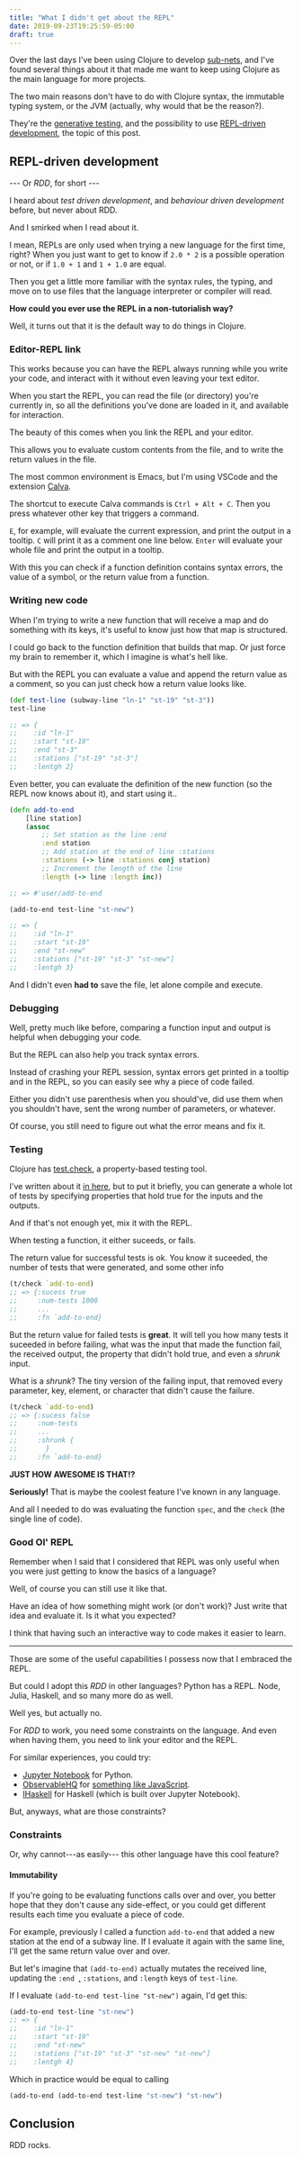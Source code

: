 ```yaml
---
title: "What I didn't get about the REPL"
date: 2019-09-23T19:25:59-05:00
draft: true
---
```


Over the last days I've been using Clojure to develop [sub-nets][sub-nets],
and I've found several things about it that made me want to keep using Clojure
as the main language for more projects.

The two main reasons don't have to do with Clojure syntax, the immutable typing
system, or the JVM (actually, why would that be the reason?).

They're the [generative testing][generative-testing], and the possibility to
use [REPL-driven development][repl-dd], the topic of this post.

## REPL-driven development

--- Or _RDD_, for short ---

I heard about _test driven development_, and _behaviour driven development_
before, but never about RDD.

And I smirked when I read about it.

I mean, REPLs are only used when trying a new language for the first time,
right? When you just want to get to know if `2.0 * 2` is a possible operation
or not, or if `1.0 + 1` and `1 + 1.0` are equal.

Then you get a little more familiar with the syntax rules, the typing, and
move on to use files that the language interpreter or compiler will read.

**How could you ever use the REPL in a non-tutorialish way?**

Well, it turns out that it is the default way to do things in Clojure.

### Editor-REPL link

This works because you can have the REPL always running while you write your
code, and interact with it without even leaving your text editor.

When you start the REPL, you can read the file (or directory) you're currently
in, so all the definitions you've done are loaded in it, and available for
interaction.

The beauty of this comes when you link the REPL and your editor.

This allows you to evaluate custom contents from the file, and to write the
return values in the file.

The most common environment is Emacs, but I'm using VSCode and the extension
[Calva][calva].

The shortcut to execute Calva commands is `Ctrl + Alt + C`.
Then you press whatever other key that triggers a command.

`E`, for example, will evaluate the current expression, and print the output
in a tooltip.
`C` will print it as a comment one line below.
`Enter` will evaluate your whole file and print the output in a tooltip.

With this you can check if a function definition contains syntax errors,
the value of a symbol, or the return value from a function.

### Writing new code

When I'm trying to write a new function that will receive a map and do
something with its keys, it's useful to know just how that map is structured.

I could go back to the function definition that builds that map. Or just force
my brain to remember it, which I imagine is what's hell like.

But with the REPL you can evaluate a value and append the return value as a
comment, so you can just check how a return value looks like.

```clojure
(def test-line (subway-line "ln-1" "st-19" "st-3"))
test-line

;; => {
;;    :id "ln-1"
;;    :start "st-19"
;;    :end "st-3"
;;    :stations ["st-19" "st-3"]
;;    :lentgh 2}
```

Even better, you can evaluate the definition of the new function (so the REPL
now knows about it), and start using it..

```clojure
(defn add-to-end
    [line station]
    (assoc
        ;; Set station as the line :end
        :end station
        ;; Add station at the end of line :stations
        :stations (-> line :stations conj station)
        ;; Increment the length of the line
        :length (-> line :length inc))

;; => #'user/add-to-end

(add-to-end test-line "st-new")

;; => {
;;    :id "ln-1"
;;    :start "st-19"
;;    :end "st-new"
;;    :stations ["st-19" "st-3" "st-new"]
;;    :lentgh 3}
```

And I didn't even **had to** save the file, let alone compile and execute.

### Debugging

Well, pretty much like before, comparing a function input and output is helpful
when debugging your code.

But the REPL can also help you track syntax errors.

Instead of crashing your REPL session, syntax errors get printed in a tooltip
and in the REPL, so you can easily see why a piece of code failed.

Either you didn't use parenthesis when you should've, did use them when you
shouldn't have, sent the wrong number of parameters, or whatever.

Of course, you still need to figure out what the error means and fix it.

### Testing

Clojure has [test.check][test-check], a property-based testing tool.

I've written about it [in here][generative-testing], but to put it briefly, you
can generate a whole lot of tests by specifying properties that hold true for
the inputs and the outputs.

And if that's not enough yet, mix it with the REPL.

When testing a function, it either suceeds, or fails.

The return value for successful tests is ok. You know it suceeded, the number
of tests that were generated, and some other info

```clojure
(t/check `add-to-end)
;; => {:sucess true
;;     :num-tests 1000
;;     ...
;;     :fn `add-to-end}
```

But the return value for failed tests is **great**. It will tell you how many
tests it suceeded in before failing, what was the input that made the function
fail, the received output, the property that didn't hold true, and even a
_shrunk_ input.

What is a _shrunk_? The tiny version of the failing input, that removed every
parameter, key, element, or character that didn't cause the failure.

```clojure
(t/check `add-to-end)
;; => {:sucess false
;;     :num-tests
;;     ...
;;     :shrunk {
;;       }
;;     :fn `add-to-end}
```

**JUST HOW AWESOME IS THAT!?**

**Seriously!** That is maybe the coolest feature I've known
in any language.

And all I needed to do was evaluating the function `spec`, and the `check`
(the single line of code).

### Good Ol' REPL

Remember when I said that I considered that REPL was only useful when you
were just getting to know the basics of a language?

Well, of course you can still use it like that.

Have an idea of how something might work (or don't work)?
Just write that idea and evaluate it. Is it what you expected?

I think that having such an interactive way to code makes it easier to learn.

---

Those are some of the useful capabilities I possess now that I
embraced the REPL.

But could I adopt this _RDD_ in other languages? Python has a REPL. Node,
Julia, Haskell, and so many more do as well.

Well yes, but actually no.

For _RDD_ to work, you need some constraints on the language.
And even when having them, you need to link your editor and the REPL.

For similar experiences, you could try:

- [Jupyter Notebook][jupyter-notebook] for Python.
- [ObservableHQ][observable-hq] for [something like JavaScript][obs-js].
- [IHaskell][ihaskell] for Haskell (which is built over Jupyter Notebook).

But, anyways, what are those constraints?

### Constraints

Or, why cannot---as easily--- this other language have this cool feature?

#### Immutability

If you're going to be evaluating functions calls over and over, you better hope
that they don't cause any side-effect, or you could get different results each
time you evaluate a piece of code.

For example, previously I called a function `add-to-end` that added a new
station at the end of a subway line. If I evaluate it again with the same line,
I'll get the same return value over and over.

But let's imagine that `(add-to-end)` actually mutates the received line,
updating the `:end ̣`, `:stations`, and `:length` keys of `test-line`.

If I evaluate `(add-to-end test-line "st-new")` again, I'd get this:

```clojure
(add-to-end test-line "st-new")
;; => {
;;    :id "ln-1"
;;    :start "st-19"
;;    :end "st-new"
;;    :stations ["st-19" "st-3" "st-new" "st-new"]
;;    :lentgh 4}
```

Which in practice would be equal to calling

```clojure
(add-to-end (add-to-end test-line "st-new") "st-new")
```



## Conclusion

RDD rocks.

[sub-nets]: /projects/sub-nets
[generative-testing]: /writings/generative-testing
[repl-dd]: hola
[calva]: https://github.com/BetterThanTomorrow/calva/
[spec]: https://clojure.org/guides/spec
[test-check]: https://github.com/clojure/test.check
[jupyter-notebook]: https://jupyter.org-hq/ 
[observable-hq]: https://observablehq.com/
[ihaskell]: https://github.com/gibiansky/IHaskell
[obs-js]: https://observablehq.com/@observablehq/observables-not-javascript